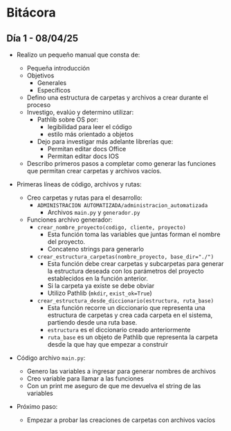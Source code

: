 # Bitácora

## Día 1 - 08/04/25

- Realizo un pequeño manual que consta de:

  - Pequeña introducción
  - Objetivos
    - Generales
    - Específicos
  - Defino una estructura de carpetas y archivos a crear durante el proceso
  - Investigo, evalúo y determino utilizar:
    - Pathlib sobre OS por:
      - legibilidad para leer el código
      - estilo más orientado a objetos
    - Dejo para investigar más adelante librerías que:
      - Permitan editar docs Office
      - Permitan editar docs IOS
  - Describo primeros pasos a completar como generar las funciones que permitan crear carpetas y archivos vacíos.

- Primeras líneas de código, archivos y rutas:

  - Creo carpetas y rutas para el desarrollo:
    - `ADMINISTRACION AUTOMATIZADA/administracion_automatizada`
      - Archivos `main.py` y `generador.py`
  - Funciones archivo generador:
    - `crear_nombre_proyecto(codigo, cliente, proyecto)`
      - Esta función toma las variables que juntas forman el nombre del proyecto.
      - Concateno strings para generarlo
    - `crear_estructura_carpetas(nombre_proyecto, base_dir="./")`
      - Esta función debe crear carpetas y subcarpetas para generar la estructura deseada con los parámetros del proyecto establecidos en la función anterior.
      - Si la carpeta ya existe se debe obviar
      - Utilizo Pathlib (`mkdir`, `exist_ok=True`)
    - `crear_estructura_desde_diccionario(estructura, ruta_base)`
      - Esta función recorre un diccionario que representa una estructura de carpetas y crea cada carpeta en el sistema, partiendo desde una ruta base.
      - `estructura` es el diccionario creado anteriormente
      - `ruta_base` es un objeto de Pathlib que representa la carpeta desde la que hay que empezar a construir

- Código archivo `main.py`:

  - Genero las variables a ingresar para generar nombres de archivos
  - Creo variable para llamar a las funciones
  - Con un print me aseguro de que me devuelva el string de las variables

- Próximo paso:
  - Empezar a probar las creaciones de carpetas con archivos vacíos
